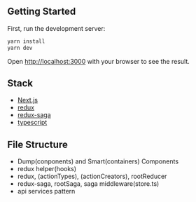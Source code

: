 ## Getting Started
First, run the development server:

```bash
yarn install
yarn dev
```

Open [http://localhost:3000](http://localhost:3000) with your browser to see the result.

## Stack
- [Next.js](https://nextjs.org/)
- [redux](https://redux.js.org/)
- [redux-saga](https://redux-saga.js.org/)
- [typescript](https://www.typescriptlang.org/)

## File Structure
- Dump(conponents) and Smart(containers) Components
- redux helper(hooks)
- redux, (actionTypes), (actionCreators), rootReducer
- redux-saga, rootSaga, saga middleware(store.ts)
- api services pattern

